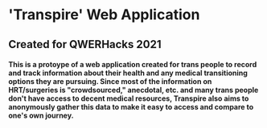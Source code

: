 # 'Transpire' Web Application 
## Created for QWERHacks 2021 

#### This is a protoype of a web application created for trans people to record and track information about their health and any medical transitioning options they are pursuing. Since most of the information on HRT/surgeries is "crowdsourced," anecdotal, etc. and many trans people don't have access to decent medical resources, Transpire also aims to anonymously gather this data to make it easy to access and compare to one's own journey. 
